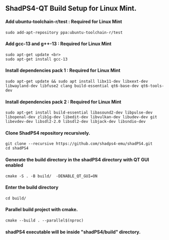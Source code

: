 <!--
SPDX-FileCopyrightText: 2024 shadPS4 Emulator Project
SPDX-License-Identifier: GPL-2.0-or-later
-->

## ShadPS4-QT Build Setup for Linux Mint.

#### Add ubuntu-toolchain-r/test : Required for Linux Mint
```
sudo add-apt-repository ppa:ubuntu-toolchain-r/test
```
#### Add gcc-13 and g++-13 : Required for Linux Mint
```
sudo apt-get update <br>
sudo apt-get install gcc-13
```
#### Install dependencies pack 1 : Required for Linux Mint
```
sudo apt-get update && sudo apt install libx11-dev libxext-dev libwayland-dev libfuse2 clang build-essential qt6-base-dev qt6-tools-dev
```

#### Install dependencies pack 2 : Required for Linux Mint
```
sudo apt-get install build-essential libasound2-dev libpulse-dev libopenal-dev zlib1g-dev libedit-dev libvulkan-dev libudev-dev git libevdev-dev libsdl2-2.0 libsdl2-dev libjack-dev libsndio-dev
```

#### Clone ShadPS4 repository recursively.
```
git clone --recursive https://github.com/shadps4-emu/shadPS4.git
cd shadPS4
```

#### Generate the build directory in the shadPS4 directory with QT GUI enabled
```
cmake -S . -B build/  -DENABLE_QT_GUI=ON
```

#### Enter the build directory
```
cd build/
```

#### Parallel build project with cmake.
```
cmake --build . --parallel$(nproc)
```

#### shadPS4 executable will be inside "shadPS4/build" directory.
